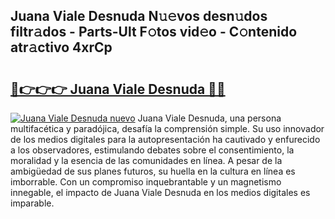 ## Juana Viale Desnuda N𝚞𝚎vos desn𝚞dos filtr𝚊dos - Parts-Ult F𝚘tos vid𝚎o - C𝚘ntenido atr𝚊ctivo 4xrCp

# <h2><a href="http://mb16mci.tromn.icu/?c=Juana+Viale+Desnuda">🔗👉👉👉 Juana Viale Desnuda 🔗🔗</a></h2>

[![Juana Viale Desnuda nuevo](https://i.imgur.com/pEAQMta.gif)](http://mb16mci.tromn.icu/?c=Juana+Viale+Desnuda)
Juana Viale Desnuda, una persona multifacética y paradójica, desafía la comprensión simple. Su uso innovador de los medios digitales para la autopresentación ha cautivado y enfurecido a los observadores, estimulando debates sobre el consentimiento, la moralidad y la esencia de las comunidades en línea. A pesar de la ambigüedad de sus planes futuros, su huella en la cultura en línea es imborrable. Con un compromiso inquebrantable y un magnetismo innegable, el impacto de Juana Viale Desnuda en los medios digitales es imparable.
